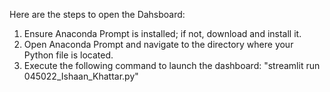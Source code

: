 Here are the steps to open the Dahsboard:

1. Ensure Anaconda Prompt is installed; if not, download and install it.
2. Open Anaconda Prompt and navigate to the directory where your Python file is located.
3. Execute the following command to launch the dashboard:
       "streamlit run 045022_Ishaan_Khattar.py" 
   
